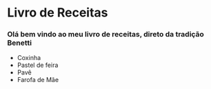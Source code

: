 # Livro de Receitas

### Olá bem vindo ao meu livro de receitas, direto da tradição Benetti

- Coxinha
- Pastel de feira
- Pavê
- Farofa de Mãe
